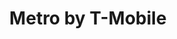 ---
title: "Metro by T-Mobile"
url: /greenville/metro-by-t-mobile-white-horse-road/
shop: mobile phone
---